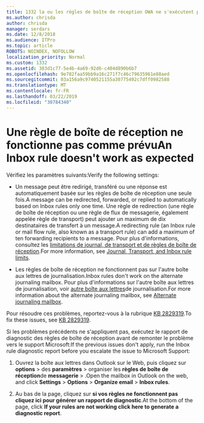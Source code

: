 ```yaml
---
title: 1332 la ou les règles de boîte de réception OWA ne s'exécutent pas pour une boîte aux lettres
ms.author: chrisda
author: chrisda
manager: serdars
ms.date: 12/8/2018
ms.audience: ITPro
ms.topic: article
ROBOTS: NOINDEX, NOFOLLOW
localization_priority: Normal
ms.custom: 1332
ms.assetid: 383d1c77-5e4b-4a69-92d6-c404d890b6b7
ms.openlocfilehash: 9e782faa59bb9a16c271f7c46c79635961e88aed
ms.sourcegitcommit: 03a156a9c9740521155a30775492c7dff0982588
ms.translationtype: MT
ms.contentlocale: fr-FR
ms.lasthandoff: 03/22/2019
ms.locfileid: "30784340"
---
```

# <a name="an-inbox-rule-doesnt-work-as-expected"></a><span data-ttu-id="05afb-102">Une règle de boîte de réception ne fonctionne pas comme prévu</span><span class="sxs-lookup"><span data-stu-id="05afb-102">An Inbox rule doesn't work as expected</span></span>

<span data-ttu-id="05afb-103">Vérifiez les paramètres suivants:</span><span class="sxs-lookup"><span data-stu-id="05afb-103">Verify the following settings:</span></span>
  
- <span data-ttu-id="05afb-104">Un message peut être redirigé, transféré ou une réponse est automatiquement basée sur les règles de boîte de réception une seule fois.</span><span class="sxs-lookup"><span data-stu-id="05afb-104">A message can be redirected, forwarded, or replied to automatically based on Inbox rules only one time.</span></span> <span data-ttu-id="05afb-105">Une règle de redirection (une règle de boîte de réception ou une règle de flux de messagerie, également appelée règle de transport) peut ajouter un maximum de dix destinataires de transfert à un message.</span><span class="sxs-lookup"><span data-stu-id="05afb-105">A redirecting rule (an Inbox rule or mail flow rule, also known as a transport rule) can add a maximum of ten forwarding recipients to a message.</span></span> <span data-ttu-id="05afb-106">Pour plus d'informations, consultez les [limitations de journal, de transport et de règles de boîte de réception](https://docs.microsoft.com/office365/servicedescriptions/exchange-online-service-description/exchange-online-limits).</span><span class="sxs-lookup"><span data-stu-id="05afb-106">For more information, see [Journal, Transport, and Inbox rule limits](https://docs.microsoft.com/office365/servicedescriptions/exchange-online-service-description/exchange-online-limits).</span></span>
    
- <span data-ttu-id="05afb-107">Les règles de boîte de réception ne fonctionnent pas sur l'autre boîte aux lettres de journalisation.</span><span class="sxs-lookup"><span data-stu-id="05afb-107">Inbox rules don't work on the alternate journaling mailbox.</span></span> <span data-ttu-id="05afb-108">Pour plus d'informations sur l'autre boîte aux lettres de journalisation, voir [autre boîte aux lettres](https://docs.microsoft.com/Exchange/security-and-compliance/journaling/journaling#alternate-journaling-mailbox)de journalisation.</span><span class="sxs-lookup"><span data-stu-id="05afb-108">For more information about the alternate journaling mailbox, see [Alternate journaling mailbox](https://docs.microsoft.com/Exchange/security-and-compliance/journaling/journaling#alternate-journaling-mailbox).</span></span>
    
<span data-ttu-id="05afb-109">Pour résoudre ces problèmes, reportez-vous à la rubrique [KB 2829319](https://support.microsoft.com/kb/2829319).</span><span class="sxs-lookup"><span data-stu-id="05afb-109">To fix these issues, see [KB 2829319](https://support.microsoft.com/kb/2829319).</span></span>
  
<span data-ttu-id="05afb-110">Si les problèmes précédents ne s'appliquent pas, exécutez le rapport de diagnostic des règles de boîte de réception avant de remonter le problème vers le support Microsoft:</span><span class="sxs-lookup"><span data-stu-id="05afb-110">If the previous issues don't apply, run the Inbox rule diagnostic report before you escalate the issue to Microsoft Support:</span></span>
  
1. <span data-ttu-id="05afb-111">Ouvrez la boîte aux lettres dans Outlook sur le Web, puis cliquez sur **options** \> des **paramètres** \> organiser les **règles de boîte de réception**de **messagerie** \> .</span><span class="sxs-lookup"><span data-stu-id="05afb-111">Open the mailbox in Outlook on the web, and click **Settings** \> **Options** \> **Organize email** \> **Inbox rules**.</span></span>
    
2. <span data-ttu-id="05afb-112">Au bas de la page, cliquez sur **si vos règles ne fonctionnent pas cliquez ici pour générer un rapport de diagnostic**.</span><span class="sxs-lookup"><span data-stu-id="05afb-112">At the bottom of the page, click **If your rules are not working click here to generate a diagnostic report**.</span></span>
    

